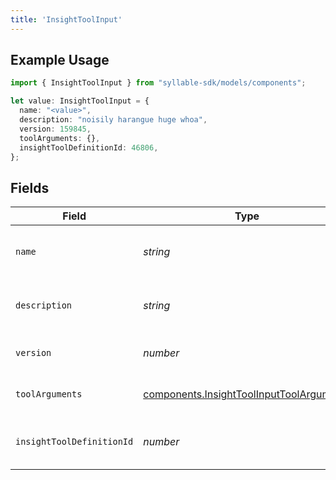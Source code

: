 ```yaml
---
title: 'InsightToolInput'
---
```


## Example Usage

```typescript
import { InsightToolInput } from "syllable-sdk/models/components";

let value: InsightToolInput = {
  name: "<value>",
  description: "noisily harangue huge whoa",
  version: 159845,
  toolArguments: {},
  insightToolDefinitionId: 46806,
};
```

## Fields

| Field                                                                                                | Type                                                                                                 | Required                                                                                             | Description                                                                                          |
| ---------------------------------------------------------------------------------------------------- | ---------------------------------------------------------------------------------------------------- | ---------------------------------------------------------------------------------------------------- | ---------------------------------------------------------------------------------------------------- |
| `name`                                                                                               | *string*                                                                                             | TRUE                                                                                   | Human readable name of Insight Tool                                                                  |
| `description`                                                                                        | *string*                                                                                             | TRUE                                                                                   | Text description of Insight Tool                                                                     |
| `version`                                                                                            | *number*                                                                                             | TRUE                                                                                   | Version number of Insight Tool                                                                       |
| `toolArguments`                                                                                      | [components.InsightToolInputToolArguments](/sdk-docs/models/components/insighttoolinputtoolarguments) | TRUE                                                                                   | Arguments for Insight Tool                                                                           |
| `insightToolDefinitionId`                                                                            | *number*                                                                                             | TRUE                                                                                   | Unique ID for Insight Tool Definition                                                                |